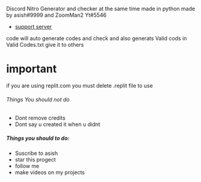Discord Nitro Generator and checker at the same time made in python made by asish#9999 and ZoomMan2 Yt#5546 

- [support server](https://discord.gg/rRPtjjyc6D)

code will auto generate codes and check and also generats Valid cods in Valid Codes.txt give it to others 

# important

if you are using replit.com you must delete .replit file to use

###### Things You should not do
- Dont remove credits
- Dont say u created it when u didnt

##### Things you should to do:
- Suscribe to  asish
- star this progect
- follow me
- make videos on my projects
